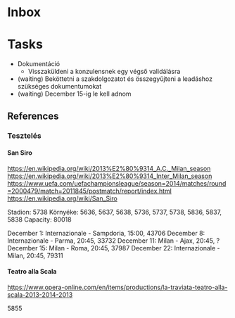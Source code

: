 # Inbox

# Tasks

- Dokumentáció
	- Visszaküldeni a konzulensnek egy végső validálásra
- (waiting) Beköttetni a szakdolgozatot és összegyűjteni a leadáshoz szükséges dokumentumokat
- (waiting) December 15-ig le kell adnom

## References

### Tesztelés

#### San Siro

https://en.wikipedia.org/wiki/2013%E2%80%9314_A.C._Milan_season
https://en.wikipedia.org/wiki/2013%E2%80%9314_Inter_Milan_season
https://www.uefa.com/uefachampionsleague/season=2014/matches/round=2000479/match=2011845/postmatch/report/index.html
https://en.wikipedia.org/wiki/San_Siro

Stadion: 5738
Környéke: 5636, 5637, 5638, 5736, 5737, 5738, 5836, 5837, 5838
Capacity: 80018

December 1: Internazionale - Sampdoria, 15:00, 43706
December 8: Internazionale - Parma, 20:45, 33732
December 11: Milan - Ajax, 20:45, ?
December 15: Milan - Roma, 20:45, 37987
December 22: Internazionale - Milan, 20:45, 79311

#### Teatro alla Scala

https://www.opera-online.com/en/items/productions/la-traviata-teatro-alla-scala-2013-2014-2013

5855
